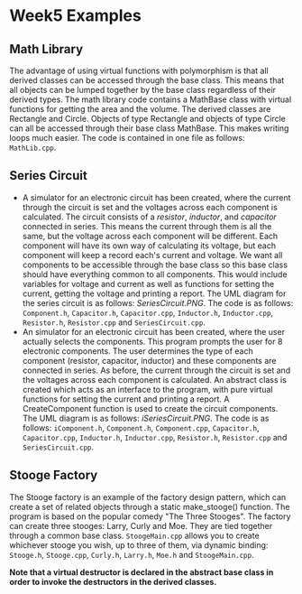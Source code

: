 # Week5 Examples 

## Math Library

The advantage of using virtual functions with polymorphism is that all derived classes can be accessed through the base class. This means that all objects can be lumped together by the base class regardless of their derived types. The math library code contains a MathBase class with virtual functions for getting the area and the volume. The derived classes are Rectangle and Circle. Objects of type Rectangle and objects of type Circle can all be accessed through their base class MathBase. This makes writing loops much easier. The code is contained in one file as follows: `MathLib.cpp`.

## Series Circuit

- A simulator for an electronic circuit has been created, where the current through the circuit is set and the voltages across each component is calculated. The circuit consists of a *resistor*, *inductor*, and *capacitor* connected in series. This means the current through them is all the same, but the voltage across each component will be different. Each component will have its own way of calculating its voltage, but each component will keep a record each's current and voltage. We want all components to be accessible through the base class so this base class should have everything common to all components. This would include variables for voltage and current as well as functions for setting the current, getting the voltage and printing a report. The UML diagram for the series circuit is as follows: *SeriesCircuit.PNG*.
The code is as follows: `Component.h`, `Capacitor.h`, `Capacitor.cpp`, `Inductor.h`, `Inductor.cpp`, `Resistor.h`, `Resistor.cpp` and `SeriesCircuit.cpp`.
- An simulator for an electronic circuit has been created, where the user actually selects the components. This program prompts the user for 8 electronic components. The user determines the type of each component (resistor, capacitor, inductor) and these components are connected in series. As before, the current through the circuit is set and the voltages across each component is calculated. An abstract class is created which acts as an interface to the program, with pure virtual functions for setting the current and printing a report. A CreateComponent function is used to create the circuit components.
The UML diagram is as follows: *iSeriesCircuit.PNG*.
The code is as follows: `iComponent.h`, `Component.h`, `Component.cpp`, `Capacitor.h`, `Capacitor.cpp`, `Inductor.h`, `Inductor.cpp`, `Resistor.h`, `Resistor.cpp` and `SeriesCircuit.cpp`.

## Stooge Factory

The Stooge factory is an example of the factory design pattern, which can create a set of related objects through a static make_stooge() function. The program is based on the popular comedy "The Three Stooges". The factory can create three stooges: Larry, Curly and Moe. They are tied together through a common base class. `StoogeMain.cpp` allows you to create whichever stooge you wish, up to three of them, via dynamic binding: `Stooge.h`, `Stooge.cpp`, `Curly.h`, `Larry.h`, `Moe.h` and `StoogeMain.cpp`.


**Note that a virtual destructor is declared in the abstract base class in order to invoke the destructors in the derived classes.**

